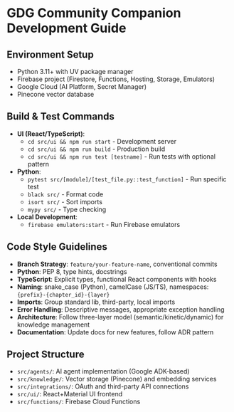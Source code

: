 # GDG Community Companion Development Guide

## Environment Setup
- Python 3.11+ with UV package manager
- Firebase project (Firestore, Functions, Hosting, Storage, Emulators)
- Google Cloud (AI Platform, Secret Manager)
- Pinecone vector database

## Build & Test Commands
- **UI (React/TypeScript)**:
  - `cd src/ui && npm run start` - Development server
  - `cd src/ui && npm run build` - Production build
  - `cd src/ui && npm run test [testname]` - Run tests with optional pattern
- **Python**:
  - `pytest src/[module]/[test_file.py::test_function]` - Run specific test
  - `black src/` - Format code
  - `isort src/` - Sort imports
  - `mypy src/` - Type checking
- **Local Development**:
  - `firebase emulators:start` - Run Firebase emulators

## Code Style Guidelines
- **Branch Strategy**: `feature/your-feature-name`, conventional commits
- **Python**: PEP 8, type hints, docstrings
- **TypeScript**: Explicit types, functional React components with hooks
- **Naming**: snake_case (Python), camelCase (JS/TS), namespaces: `{prefix}-{chapter_id}-{layer}`
- **Imports**: Group standard lib, third-party, local imports
- **Error Handling**: Descriptive messages, appropriate exception handling
- **Architecture**: Follow three-layer model (semantic/kinetic/dynamic) for knowledge management
- **Documentation**: Update docs for new features, follow ADR pattern

## Project Structure
- `src/agents/`: AI agent implementation (Google ADK-based)
- `src/knowledge/`: Vector storage (Pinecone) and embedding services
- `src/integrations/`: OAuth and third-party API connections
- `src/ui/`: React+Material UI frontend
- `src/functions/`: Firebase Cloud Functions